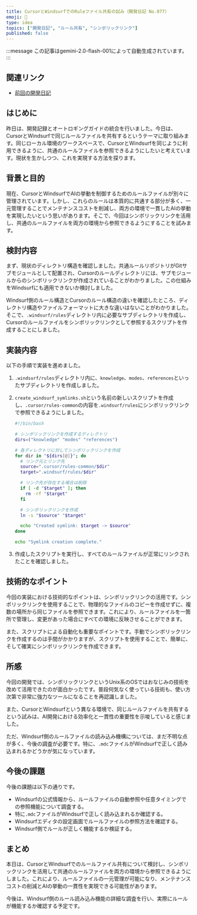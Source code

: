 ```yaml
---
title: CursorとWindsurfでのRuleファイル共有の試み（開発日記 No.077）
emoji: 🔗
type: idea
topics: ["開発日記", "ルール共有", "シンボリックリンク"]
published: false
---
```


:::message
この記事はgemini-2.0-flash-001によって自動生成されています。
:::

## 関連リンク
- [前回の開発日記](https://zenn.dev/centervil/articles/2025-05-15_076_dev-diary)

## はじめに

昨日は、開発記録とオートロギングガイドの統合を行いました。今日は、CursorとWindsurfで同じルールファイルを共有するというテーマに取り組みます。同じローカル環境のワークスペースで、CursorとWindsurfを同じように利用できるように、共通のルールファイルを参照できるようにしたいと考えています。現状を生かしつつ、これを実現する方法を探ります。

## 背景と目的

現在、CursorとWindsurfでAIの挙動を制御するためのルールファイルが別々に管理されています。しかし、これらのルールは本質的に共通する部分が多く、一元管理することでメンテナンスコストを削減し、両方の環境で一貫したAIの挙動を実現したいという思いがあります。そこで、今回はシンボリックリンクを活用し、共通のルールファイルを両方の環境から参照できるようにすることを試みます。

## 検討内容

まず、現状のディレクトリ構造を確認しました。共通ルールリポジトリがGitサブモジュールとして配置され、Cursorのルールディレクトリには、サブモジュールからのシンボリックリンクが作成されていることがわかりました。この仕組みをWindsurfにも適用できないか検討しました。

Windsurf側のルール構造とCursorのルール構造の違いを確認したところ、ディレクトリ構造やファイルフォーマットに大きな違いはないことがわかりました。そこで、`.windsurf/rules`ディレクトリ内に必要なサブディレクトリを作成し、Cursorのルールファイルをシンボリックリンクとして参照するスクリプトを作成することにしました。

## 実装内容

以下の手順で実装を進めました。

1.  `.windsurf/rules`ディレクトリ内に、`knowledge`、`modes`、`references`といったサブディレクトリを作成しました。
2.  `create_windsurf_symlinks.sh`という名前の新しいスクリプトを作成し、`.cursor/rules-common`の内容を`.windsurf/rules`にシンボリックリンクで参照できるようにしました。

    ```bash
    #!/bin/bash

    # シンボリックリンクを作成するディレクトリ
    dirs=("knowledge" "modes" "references")

    # 各ディレクトリに対してシンボリックリンクを作成
    for dir in "${dirs[@]}"; do
      # リンク元とリンク先
      source=".cursor/rules-common/$dir"
      target=".windsurf/rules/$dir"

      # リンク先が存在する場合は削除
      if [ -d "$target" ]; then
        rm -rf "$target"
      fi

      # シンボリックリンクを作成
      ln -s "$source" "$target"

      echo "Created symlink: $target -> $source"
    done

    echo "Symlink creation complete."
    ```

3.  作成したスクリプトを実行し、すべてのルールファイルが正常にリンクされたことを確認しました。

## 技術的なポイント

今回の実装における技術的なポイントは、シンボリックリンクの活用です。シンボリックリンクを使用することで、物理的なファイルのコピーを作成せずに、複数の場所から同じファイルを参照できます。これにより、ルールファイルを一箇所で管理し、変更があった場合にすべての環境に反映させることができます。

また、スクリプトによる自動化も重要なポイントです。手動でシンボリックリンクを作成するのは手間がかかりますが、スクリプトを使用することで、簡単に、そして確実にシンボリックリンクを作成できます。

## 所感

今回の開発では、シンボリックリンクというUnix系のOSではおなじみの技術を改めて活用できたのが面白かったです。普段何気なく使っている技術も、使い方次第で非常に強力なツールになることを再認識しました。

また、CursorとWindsurfという異なる環境で、同じルールファイルを共有するという試みは、AI開発における効率化と一貫性の重要性を示唆していると感じました。

ただ、Windsurf側のルールファイルの読み込み機構については、まだ不明な点が多く、今後の調査が必要です。特に、`.mdc`ファイルがWindsurfで正しく読み込まれるかどうかが気になっています。

## 今後の課題

今後の課題は以下の通りです。

*   Windsurfの公式情報から、ルールファイルの自動参照や任意タイミングでの参照機能について調査する。
*   特に`.mdc`ファイルがWindsurfで正しく読み込まれるか確認する。
*   Windsurfエディタの設定画面でルールファイルの参照方法を確認する。
*   Windsurf側でルールが正しく機能するか検証する。

## まとめ

本日は、CursorとWindsurfでのルールファイル共有について検討し、シンボリックリンクを活用して共通のルールファイルを両方の環境から参照できるようにしました。これにより、ルールファイルの一元管理が可能になり、メンテナンスコストの削減とAIの挙動の一貫性を実現できる可能性があります。

今後は、Windsurf側のルール読み込み機能の詳細な調査を行い、実際にルールが機能するか確認する予定です。